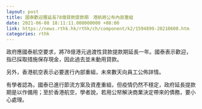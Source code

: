 ```yaml
---
layout: post
title: 國泰歡迎獲延長78億貸款提款期　港航將公布內部重組
date: 2021-06-08 18:11:11.000000000 +08:00
link: https://news.rthk.hk/rthk/ch/component/k2/1594899-20210608.htm
categories: rthk
---
```


政府應國泰航空要求，將78億港元過渡性貸款提款期延長一年。國泰表示歡迎，指已採取措施保存現金，因此過去並未動用貸款。

另外，香港航空表示必要進行內部重組，未來數天向員工公佈詳情。

有學者認為，國泰已進行節流方案及資產重組，但疫情仍然不穩定，政府延長提款期是以作備用；至於香港航空，學者說，若用公帑解決商業決定帶來的債務，要小心處理。
